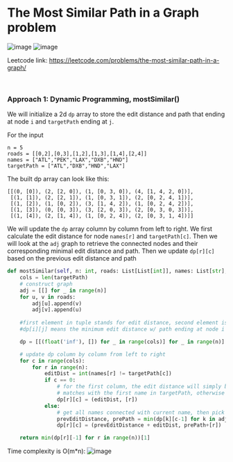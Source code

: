 # The Most Similar Path in a Graph problem
![image](https://user-images.githubusercontent.com/25105806/136862053-9b60b524-bc1e-4a7b-b8b6-d08e9ef0b3ba.png)
![image](https://user-images.githubusercontent.com/25105806/136862066-8d013d09-a0a6-42ac-9209-50fd1831c4b8.png)

Leetcode link: https://leetcode.com/problems/the-most-similar-path-in-a-graph/

<br />

### Approach 1: Dynamic Programming, mostSimilar()
We will initialize a 2d `dp` array to store the edit distance and path that ending at node `i` and `targetPath` ending at `j`.

For the input 
```
n = 5
roads = [[0,2],[0,3],[1,2],[1,3],[1,4],[2,4]]
names = ["ATL","PEK","LAX","DXB","HND"]
targetPath = ["ATL","DXB","HND","LAX"]
```
The built dp array can look like this:
```
[[(0, [0]), (2, [2, 0]), (1, [0, 3, 0]), (4, [1, 4, 2, 0])],
 [(1, [1]), (2, [2, 1]), (1, [0, 3, 1]), (2, [0, 2, 4, 1])],
 [(1, [2]), (1, [0, 2]), (3, [1, 4, 2]), (1, [0, 2, 4, 2])],
 [(1, [3]), (0, [0, 3]), (3, [2, 0, 3]), (2, [0, 3, 0, 3])],
 [(1, [4]), (2, [1, 4]), (1, [0, 2, 4]), (2, [0, 3, 1, 4])]]
```

We will update the `dp` array column by column from left to right. We first calculate the edit distance for node `names[r]` and `targetPath[c]`. Then we will look at the `adj` graph to retrieve the connected nodes and their corresponding minimal edit distance and path. Then we update `dp[r][c]` based on the previous edit distance and path

```python
def mostSimilar(self, n: int, roads: List[List[int]], names: List[str], targetPath: List[str]) -> List[int]:
    cols = len(targetPath)
    # construct graph
    adj = [[] for _ in range(n)]
    for u, v in roads:
        adj[u].append(v)
        adj[v].append(u)
        
    #first element in tuple stands for edit distance, second element is the path
    #dp[i][j] means the minimum edit distance w/ path ending at node i and targetPath ending at j

    dp = [[(float('inf'), []) for _ in range(cols)] for _ in range(n)]

    # update dp column by column from left to right
    for c in range(cols):
        for r in range(n):
            editDist = int(names[r] != targetPath[c])
            if c == 0: 
                # for the first column, the edit distance will simply be 0 if first name
                # matches with the first name in targetPath, otherwise 1
                dp[r][c] = (editDist, [r])
            else:
                # get all names connected with current name, then pick the smallest one
                prevEditDistance, prePath = min(dp[k][c-1] for k in adj[r])
                dp[r][c] = (prevEditDistance + editDist, prePath+[r])

    return min(dp[r][-1] for r in range(n))[1]
```
    
Time complexity is O(m\*n):
![image](https://user-images.githubusercontent.com/25105806/136862506-ef75e826-fe64-44dd-8902-0f2ec462a5a8.png)

